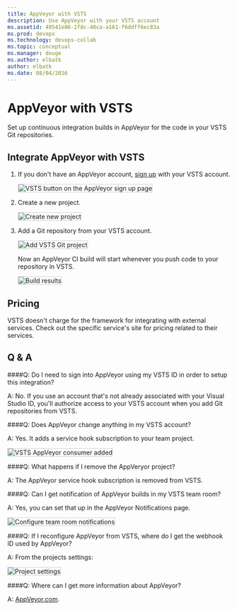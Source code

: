 ```yaml
---
title: AppVeyor with VSTS
description: Use AppVeyor with your VSTS account
ms.assetid: 49541e06-2f8c-40ca-a161-f6ddff6ec83a
ms.prod: devops
ms.technology: devops-collab
ms.topic: conceptual
ms.manager: douge
ms.author: elbatk
author: elbatk
ms.date: 08/04/2016
---
```


# AppVeyor with VSTS

Set up continuous integration builds in AppVeyor for the code in your VSTS Git repositories.

## Integrate AppVeyor with VSTS

1. If you don't have an AppVeyor account, [sign up](http://ci.appveyor.com/signup) with your VSTS account.

   <img alt="VSTS button on the AppVeyor sign up page" src="./_img/appveyor/sign-up.png" style="border: 1px solid #CCCCCC" />

1. Create a new project.

   <img alt="Create new project" src="./_img/appveyor/appveyor-new-project.png" style="border: 1px solid #CCCCCC" />

1. Add a Git repository from your VSTS account.

   <img alt="Add VSTS Git project" src="./_img/appveyor/appveyor-add-repository.png" style="border: 1px solid #CCCCCC" />

   Now an AppVeyor CI build will start whenever you push code to your repository in VSTS.
   
   <img alt="Build results" src="./_img/appveyor/build-output.png" style="border: 1px solid #CCCCCC" />

## Pricing
VSTS doesn't charge for the framework for integrating with external services. Check out the specific service's site
for pricing related to their services. 

## Q & A

<!-- BEGINSECTION class="m-qanda" -->

####Q: Do I need to sign into AppVeyor using my VSTS ID in order to setup this integration?

A: No. If you use an account that's not already associated with your Visual Studio ID,
you'll authorize access to your VSTS account when you add Git repositories from VSTS. 

####Q: Does AppVeyor change anything in my VSTS account?

A: Yes. It adds a service hook subscription to your team project.

<img alt="VSTS AppVeyor consumer added" src="./_img/appveyor/appveyor-service-hook.png" style="border: 1px solid #CCCCCC" />

####Q: What happens if I remove the AppVeryor project?

A: The AppVeyor service hook subscription is removed from VSTS.

####Q: Can I get notification of AppVeyor builds in my VSTS team room?

A: Yes, you can set that up in the AppVeyor Notifications page.

<img alt="Configure team room notifications" src="./_img/appveyor/team-room-notification.png" style="border: 1px solid #CCCCCC" />

####Q: If I reconfigure AppVeyor from VSTS, where do I get the webhook ID used by AppVeyor?

A: From the projects settings: 

<img alt="Project settings" src="./_img/appveyor/appveyor-project-settings.png" style="border: 1px solid #CCCCCC" />

####Q: Where can I get more information about AppVeyor?

A: [AppVeyor.com](http://appveyor.com).

<!-- ENDSECTION -->
